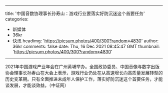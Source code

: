 
---
title: '中国音数协理事长孙寿山：游戏行业要落实好防沉迷这个首要任务'
categories: 
 - 新媒体
 - 36kr
 - 快讯
headimg: 'https://picsum.photos/400/300?random=4830'
author: 36kr
comments: false
date: Thu, 16 Dec 2021 08:45:47 GMT
thumbnail: 'https://picsum.photos/400/300?random=4830'
---

<div>   
2021年中国游戏产业年会在广州黄埔举办。全国政协委员、中国音像与数字出版协会理事长孙寿山在大会上表示，游戏行业仍处在从高速增长向高质量发展转型的历史变革期。只有全面推进未成年人保护工作，落实好防沉迷这个首要任务，才能谈发展，才能谈效益。（中证网）  
</div>
            